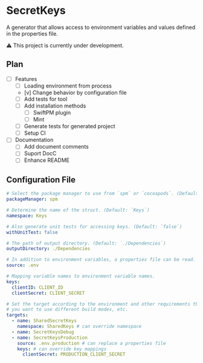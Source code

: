 # SecretKeys

A generator that allows access to environment variables and values defined in the properties file.

⚠️ This project is currently under development.

## Plan

- [ ] Features
  - [ ] Loading environment from process
  - [v] Change behavior by configuration file
  - [ ] Add tests for tool
  - [ ] Add installation methods
    - [ ] SwiftPM plugin
    - [ ] Mint
  - [ ] Generate tests for generated project
  - [ ] Setup CI
- [ ] Documentation
  - [ ] Add document comments
  - [ ] Suport DocC
  - [ ] Enhance README

## Configuration File

```yaml
# Select the package manager to use from `spm` or `cocoapods`. (Default: `spm`)
packageManager: spm

# Determine the name of the struct. (Default: `Keys`)
namespace: Keys

# Also generate unit tests for accessing keys. (Default: `false`)
withUnitTest: false

# The path of output directory. (Default: `./Dependencies`)
outputDirectory: ./Dependencies

# In addition to environment variables, a properties file can be read.
source: .env

# Mapping variable names to environment variable names.
keys:
  clientID: CLIENT_ID
  clientSecret: CLIENT_SECRET

# Set the target according to the environment and other requirements that
# you want to use different build modes, etc.
targets:
  - name: SharedSecretKeys
    namespace: SharedKeys # can override namespace
  - name: SecretKeysDebug
  - name: SecretKeysProduction
    source: .env.production # can replace a properties file
    keys: # can override key mappings
      clientSecret: PRODUCTION_CLIENT_SECRET
```
